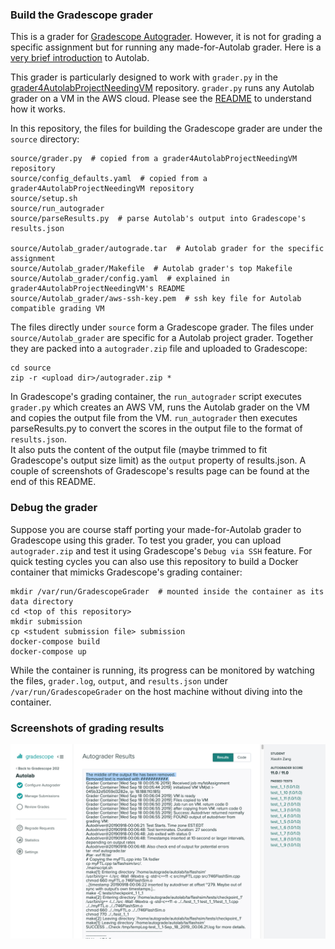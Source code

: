 ### Build the Gradescope grader

This is a grader for [Gradescope Autograder](https://gradescope-autograders.readthedocs.io/en/latest/). 
However, it is not for grading a specific assignment but
for running any made-for-Autolab grader.
Here is a [very brief introduction](https://github.com/xyzisinus/grader4AutolabProjectNeedingVM/blob/master/README.md) to Autolab.

This grader is particularly designed to work with `grader.py` in 
the [grader4AutolabProjectNeedingVM](https://github.com/xyzisinus/grader4AutolabProjectNeedingVM) repository.
`grader.py` runs any Autolab grader on a VM in the AWS cloud.  Please see 
the [README](https://github.com/xyzisinus/grader4AutolabProjectNeedingVM/blob/master/README.md) to understand how it works.

In this repository, the files for building the Gradescope grader are under the `source` directory:
```
source/grader.py  # copied from a grader4AutolabProjectNeedingVM repository
source/config_defaults.yaml  # copied from a grader4AutolabProjectNeedingVM repository
source/setup.sh
source/run_autograder
source/parseResults.py  # parse Autolab's output into Gradescope's results.json

source/Autolab_grader/autograde.tar  # Autolab grader for the specific assignment
source/Autolab_grader/Makefile  # Autolab grader's top Makefile
source/Autolab_grader/config.yaml  # explained in grader4AutolabProjectNeedingVM's README
source/Autolab_grader/aws-ssh-key.pem  # ssh key file for Autolab compatible grading VM
```
The files directly under `source` form a Gradescope grader. 
The files under `source/Autolab_grader` are specific for a Autolab project grader.
Together they are packed into a `autograder.zip` file and uploaded to Gradescope:
```
cd source
zip -r <upload dir>/autograder.zip *
```
In Gradescope's grading container, the `run_autograder` script executes `grader.py` which creates an AWS VM, runs the
Autolab grader on the VM and copies the output file from the VM.  `run_autograder` then executes parseResults.py to
convert the scores in the output file to the format of `results.json`.  
It also puts the content of the output file (maybe trimmed to fit 
Gradescope's output size limit) as the `output` property of
results.json. A couple of screenshots of Gradescope's results page can be found at the end of this README.

### Debug the grader

Suppose you are course staff porting your made-for-Autolab grader to Gradescope using this grader.
To test you grader, you can upload `autograder.zip` and test it using Gradescope's `Debug via SSH` feature.
For quick testing cycles you can also use this repository to build a Docker container that mimicks Gradescope's grading container:
```
mkdir /var/run/GradescopeGrader  # mounted inside the container as its data directory
cd <top of this repository>
mkdir submission
cp <student submission file> submission
docker-compose build
docker-compose up
```
While the container is running, its progress can be monitored by watching the files, `grader.log`, `output`, and `results.json` under `/var/run/GradescopeGrader` on the host machine without diving into the container.

### Screenshots of grading results

![Top of the page](https://github.com/xyzisinus/GradescopeGrader4Autolab/blob/master/screenshots/topOfResultsPage.png)
